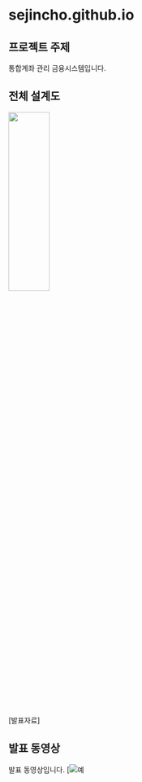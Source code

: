 # sejincho.github.io
## 프로젝트 주제
통합계좌 관리 금융시스템입니다. <br>
## 전체 설계도<br>
<img src="https://taegon.kim/wp-content/uploads/2018/05/image-5.png" width="40%" height="30%" /><br>

[발표자료]

## 발표 동영상 <br>
발표 동영상입니다.
[![예](https://www.youtube.com/watch?v=6MyHdz_MW3Y?t=0s)
